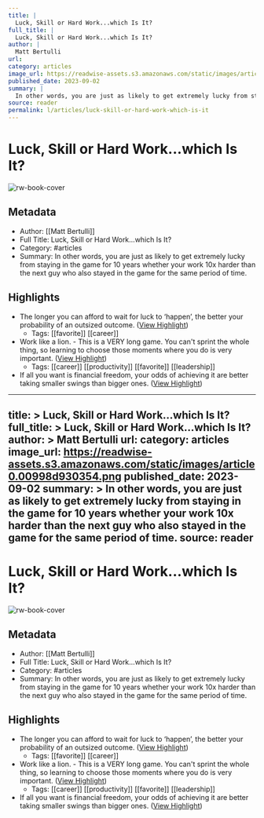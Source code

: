```yaml
---
title: |
  Luck, Skill or Hard Work...which Is It?
full_title: |
  Luck, Skill or Hard Work...which Is It?
author: |
  Matt Bertulli
url: 
category: articles
image_url: https://readwise-assets.s3.amazonaws.com/static/images/article0.00998d930354.png
published_date: 2023-09-02
summary: |
  In other words, you are just as likely to get extremely lucky from staying in the game for 10 years whether your work 10x harder than the next guy who also stayed in the game for the same period of time.
source: reader
permalink: l/articles/luck-skill-or-hard-work-which-is-it
---
```

# Luck, Skill or Hard Work...which Is It?

![rw-book-cover](https://readwise-assets.s3.amazonaws.com/static/images/article0.00998d930354.png)

## Metadata
- Author: [[Matt Bertulli]]
- Full Title: Luck, Skill or Hard Work...which Is It?
- Category: #articles
- Summary: In other words, you are just as likely to get extremely lucky from staying in the game for 10 years whether your work 10x harder than the next guy who also stayed in the game for the same period of time.

## Highlights
- The longer you can afford to wait for luck to ‘happen’, the better your probability of an outsized outcome. ([View Highlight](https://read.readwise.io/read/01h9gaeavks422jrpxyjke0cdh))
    - Tags: [[favorite]] [[career]] 
- Work like a lion. - This is a VERY long game. You can't sprint the whole thing, so learning to choose those moments where you do is very important. ([View Highlight](https://read.readwise.io/read/01h9gafcpsb8qrgghrr5kd60ca))
    - Tags: [[career]] [[productivity]] [[favorite]] [[leadership]] 
- If all you want is financial freedom, your odds of achieving it are better taking smaller swings than bigger ones. ([View Highlight](https://read.readwise.io/read/01h9gafkdqbn5zqz3gkmxjnzxy))


---
title: >
  Luck, Skill or Hard Work...which Is It?
full_title: >
  Luck, Skill or Hard Work...which Is It?
author: >
  Matt Bertulli
url: 
category: articles
image_url: https://readwise-assets.s3.amazonaws.com/static/images/article0.00998d930354.png
published_date: 2023-09-02
summary: >
  In other words, you are just as likely to get extremely lucky from staying in the game for 10 years whether your work 10x harder than the next guy who also stayed in the game for the same period of time.
source: reader
---
# Luck, Skill or Hard Work...which Is It?

![rw-book-cover](https://readwise-assets.s3.amazonaws.com/static/images/article0.00998d930354.png)

## Metadata
- Author: [[Matt Bertulli]]
- Full Title: Luck, Skill or Hard Work...which Is It?
- Category: #articles
- Summary: In other words, you are just as likely to get extremely lucky from staying in the game for 10 years whether your work 10x harder than the next guy who also stayed in the game for the same period of time.

## Highlights
- The longer you can afford to wait for luck to ‘happen’, the better your probability of an outsized outcome. ([View Highlight](https://read.readwise.io/read/01h9gaeavks422jrpxyjke0cdh))
    - Tags: [[favorite]] [[career]] 
- Work like a lion. - This is a VERY long game. You can't sprint the whole thing, so learning to choose those moments where you do is very important. ([View Highlight](https://read.readwise.io/read/01h9gafcpsb8qrgghrr5kd60ca))
    - Tags: [[career]] [[productivity]] [[favorite]] [[leadership]] 
- If all you want is financial freedom, your odds of achieving it are better taking smaller swings than bigger ones. ([View Highlight](https://read.readwise.io/read/01h9gafkdqbn5zqz3gkmxjnzxy))


